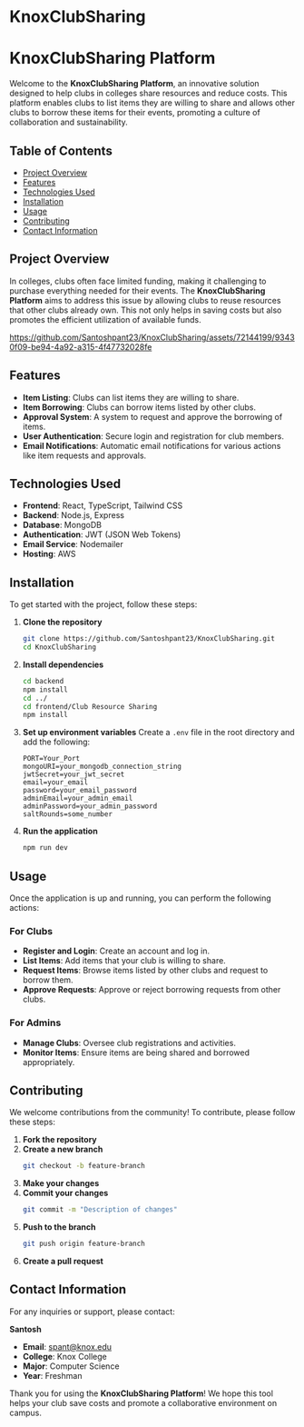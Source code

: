 # KnoxClubSharing

# KnoxClubSharing Platform

Welcome to the **KnoxClubSharing Platform**, an innovative solution designed to help clubs in colleges share resources and reduce costs. This platform enables clubs to list items they are willing to share and allows other clubs to borrow these items for their events, promoting a culture of collaboration and sustainability.

## Table of Contents
- [Project Overview](#project-overview)
- [Features](#features)
- [Technologies Used](#technologies-used)
- [Installation](#installation)
- [Usage](#usage)
- [Contributing](#contributing)
- [Contact Information](#contact-information)

## Project Overview
In colleges, clubs often face limited funding, making it challenging to purchase everything needed for their events. The **KnoxClubSharing Platform** aims to address this issue by allowing clubs to reuse resources that other clubs already own. This not only helps in saving costs but also promotes the efficient utilization of available funds.


https://github.com/Santoshpant23/KnoxClubSharing/assets/72144199/93430f09-be94-4a92-a315-4f47732028fe


## Features
- **Item Listing**: Clubs can list items they are willing to share.
- **Item Borrowing**: Clubs can borrow items listed by other clubs.
- **Approval System**: A system to request and approve the borrowing of items.
- **User Authentication**: Secure login and registration for club members.
- **Email Notifications**: Automatic email notifications for various actions like item requests and approvals.

## Technologies Used
- **Frontend**: React, TypeScript, Tailwind CSS
- **Backend**: Node.js, Express
- **Database**: MongoDB
- **Authentication**: JWT (JSON Web Tokens)
- **Email Service**: Nodemailer
- **Hosting**: AWS

## Installation
To get started with the project, follow these steps:

1. **Clone the repository**
    ```bash
    git clone https://github.com/Santoshpant23/KnoxClubSharing.git
    cd KnoxClubSharing
    ```

2. **Install dependencies**
    ```bash
    cd backend 
    npm install
    cd ../
    cd frontend/Club Resource Sharing
    npm install
    ```

3. **Set up environment variables**
    Create a `.env` file in the root directory and add the following:
    ```plaintext
    PORT=Your_Port
    mongoURI=your_mongodb_connection_string
    jwtSecret=your_jwt_secret
    email=your_email
    password=your_email_password
    adminEmail=your_admin_email
    adminPassword=your_admin_password
    saltRounds=some_number
    ```

4. **Run the application**
    ```bash
    npm run dev
    ```

## Usage
Once the application is up and running, you can perform the following actions:

### For Clubs
- **Register and Login**: Create an account and log in.
- **List Items**: Add items that your club is willing to share.
- **Request Items**: Browse items listed by other clubs and request to borrow them.
- **Approve Requests**: Approve or reject borrowing requests from other clubs.

### For Admins
- **Manage Clubs**: Oversee club registrations and activities.
- **Monitor Items**: Ensure items are being shared and borrowed appropriately.

## Contributing
We welcome contributions from the community! To contribute, please follow these steps:

1. **Fork the repository**
2. **Create a new branch**
    ```bash
    git checkout -b feature-branch
    ```
3. **Make your changes**
4. **Commit your changes**
    ```bash
    git commit -m "Description of changes"
    ```
5. **Push to the branch**
    ```bash
    git push origin feature-branch
    ```
6. **Create a pull request**

## Contact Information
For any inquiries or support, please contact:

**Santosh**
- **Email**: spant@knox.edu
- **College**: Knox College
- **Major**: Computer Science
- **Year**: Freshman

Thank you for using the **KnoxClubSharing Platform**! We hope this tool helps your club save costs and promote a collaborative environment on campus.
